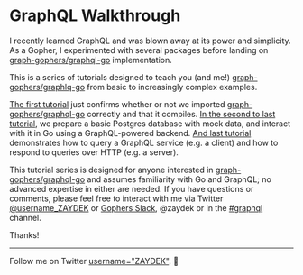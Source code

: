 # GraphQL Walkthrough

I recently learned GraphQL and was blown away at its power and simplicity. As a Gopher, I experimented with several packages before landing on [graph-gophers/graphql-go](https://godoc.org/github.com/graph-gophers/graphql-go) implementation.

This is a series of tutorials designed to teach you (and me!) [graph-gophers/graphlq-go](https://godoc.org/github.com/graphql-go/graphql) from basic to increasingly complex examples.

[The first tutorial](https://github.com/ZAYDEK/graph-gophers-walkthrough/blob/master/main-1.go) just confirms whether or not we imported [graph-gophers/graphql-go](https://godoc.org/github.com/graph-gophers/graphql-go) correctly and that it compiles. [In the second to last tutorial](https://github.com/ZAYDEK/graph-gophers-walkthrough/blob/master/main-6.go), we prepare a basic Postgres database with mock data, and interact with it in Go using a GraphQL-powered backend. [And last tutorial](https://github.com/ZAYDEK/graph-gophers-walkthrough/blob/master/main-7.go) demonstrates how to query a GraphQL service (e.g. a client) and how to respond to queries over HTTP (e.g. a server).

This tutorial series is designed for anyone interested in [graph-gophers/graphql-go](https://godoc.org/github.com/graph-gophers/graphql-go) and assumes familiarity with Go and GraphQL; no advanced expertise in either are needed. If you have questions or comments, please feel free to interact with me via Twitter [@username_ZAYDEK](https://twitter.com/username_ZAYDEK) or [Gophers Slack](https://invite.slack.golangbridge.org), @zaydek or in the [#graphql](https://app.slack.com/client/T029RQSE6/C2KQ4U13M) channel.

Thanks!

---

Follow me on Twitter [username="ZAYDEK"](https://twitter.com/username_ZAYDEK). 🖖
